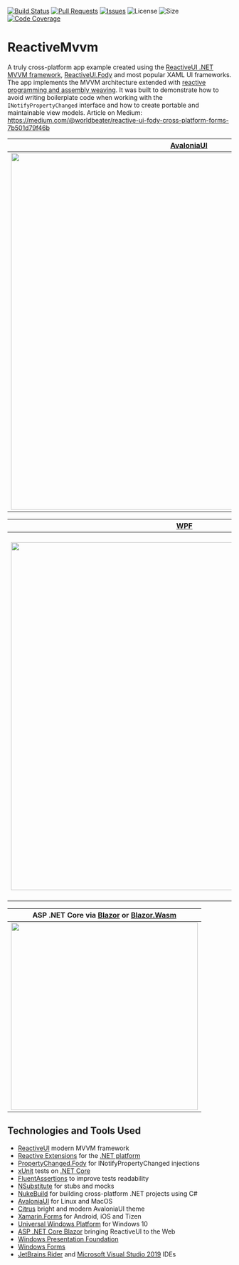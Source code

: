 [![Build Status](https://worldbeater.visualstudio.com/Camelotia/_apis/build/status/ReactiveMvvm-CI)](https://worldbeater.visualstudio.com/Camelotia/_build/latest?definitionId=4) [![Pull Requests](https://img.shields.io/github/issues-pr/worldbeater/reactivemvvm.svg)](https://github.com/worldbeater/reactivemvvm/pulls) [![Issues](https://img.shields.io/github/issues/worldbeater/reactivemvvm.svg)](https://github.com/worldbeater/reactivemvvm/issues) ![License](https://img.shields.io/github/license/worldbeater/reactivemvvm.svg) ![Size](https://img.shields.io/github/repo-size/worldbeater/reactivemvvm.svg) [![Code Coverage](https://img.shields.io/azure-devops/coverage/worldbeater/camelotia/4.svg)](https://worldbeater.visualstudio.com/Camelotia/_build/latest?definitionId=4)

# ReactiveMvvm

A  truly cross-platform app example created using the <a href="https://reactiveui.net">ReactiveUI .NET MVVM framework</a>, <a href="https://www.reactiveui.net/docs/handbook/view-models/boilerplate-code">ReactiveUI.Fody</a> and most popular XAML UI frameworks. The app implements the MVVM architecture extended with <a href="https://medium.com/@worldbeater/reactive-mvvm-for-net-platform-175dc69cfc82">reactive programming and assembly weaving</a>. It was built to demonstrate how to avoid writing boilerplate code when working with the `INotifyPropertyChanged` interface and how to create portable and maintainable view models. Article on Medium: https://medium.com/@worldbeater/reactive-ui-fody-cross-platform-forms-7b501d79f46b

| <a href="https://github.com/AvaloniaUI/Avalonia">AvaloniaUI</a> | <a href="https://docs.microsoft.com/ru-ru/xamarin/xamarin-forms/">Xamarin.Forms</a> | <a href="https://docs.microsoft.com/ru-ru/windows/uwp/get-started/universal-application-platform-guide">Universal Windows Platform</a> |
| --------------- | --------- | -------------- |
| <a href="https://medium.com/@worldbeater/reactive-ui-fody-cross-platform-forms-7b501d79f46b"><img width="800" src="https://cdn-images-1.medium.com/max/675/1*JPlUC1YoAuE2eFng29LpaQ.png"></a> | <a href="https://medium.com/@worldbeater/reactive-ui-fody-cross-platform-forms-7b501d79f46b"><img src="https://cdn-images-1.medium.com/max/1500/1*d1oeBQF9ilZ5h_IIhYktPQ.png" width="800"></a> | <a href="https://medium.com/@worldbeater/reactive-ui-fody-cross-platform-forms-7b501d79f46b"><img width="800" src="https://cdn-images-1.medium.com/max/900/1*EsqN0dFMCUknKc-4wuIanA.png"></a> | 

| <a href="https://github.com/dotnet/wpf">WPF</a> | <a href="https://github.com/dotnet/winforms">Windows Forms</a> | <a href="https://github.com/migueldeicaza/gui.cs">Terminal.Gui</a> |
| --------------- | --------- | -------------- |
| <a href="https://medium.com/@worldbeater/reactive-ui-fody-cross-platform-forms-7b501d79f46b"><img width="780" src="https://user-images.githubusercontent.com/6759207/94264350-38409300-ff3f-11ea-9e78-852ee9bc8ae7.png"></a> | <a href="https://medium.com/@worldbeater/reactive-ui-fody-cross-platform-forms-7b501d79f46b"><img src="https://miro.medium.com/max/493/1*GGwXG5-u_Gc-yMCj8Q1tqQ.png" width="700"></a> | <a href="https://medium.com/@worldbeater/reactive-ui-fody-cross-platform-forms-7b501d79f46b"><img width="820" src="https://user-images.githubusercontent.com/6759207/94263920-80ab8100-ff3e-11ea-91f7-9614d6a1c1ae.png"></a> | 

| ASP .NET Core via <a href="https://github.com/worldbeater/ReactiveMvvm/tree/main/src/reactivemvvm.blazor.server">Blazor</a> or <a href="https://github.com/worldbeater/ReactiveMvvm/tree/main/src/reactivemvvm.blazor.wasm">Blazor.Wasm</a> | 
| --------------- | 
| <a href="https://medium.com/@worldbeater/reactive-ui-fody-cross-platform-forms-7b501d79f46b"><img width="420" src="https://user-images.githubusercontent.com/6759207/94431677-44765b80-019e-11eb-9ebd-7e15b51a8255.png"></a> | 

## Technologies and Tools Used
- <a href="https://reactiveui.net/">ReactiveUI</a> modern MVVM framework
- <a href="http://reactivex.io/">Reactive Extensions</a> for the <a href="https://github.com/Reactive-Extensions/Rx.NET">.NET platform</a>
- <a href="https://github.com/Fody/PropertyChanged">PropertyChanged.Fody</a> for INotifyPropertyChanged injections
- <a href="http://xunit.github.io/">xUnit</a> tests on <a href="https://www.microsoft.com/net/core">.NET Core</a>
- <a href="https://github.com/fluentassertions/fluentassertions">FluentAssertions</a> to improve tests readability
- <a href="https://github.com/nsubstitute/NSubstitute">NSubstitute</a> for stubs and mocks
- <a href="https://github.com/nuke-build/nuke">NukeBuild</a> for building cross-platform .NET projects using C#
- <a href="https://github.com/AvaloniaUI/Avalonia">AvaloniaUI</a> for Linux and MacOS
- <a href="https://github.com/worldbeater/Citrus.Avalonia">Citrus</a> bright and modern AvaloniaUI theme
- <a href="https://www.xamarin.com/">Xamarin.Forms</a> for Android, iOS and Tizen
- <a href="https://docs.microsoft.com/en-us/windows/uwp/index">Universal Windows Platform</a> for Windows 10
- <a href="https://dotnet.microsoft.com/apps/aspnet/web-apps/blazor">ASP .NET Core Blazor</a> bringing ReactiveUI to the Web
- <a href="https://msdn.microsoft.com/ru-ru/library/aa970268(v=vs.100).aspx">Windows Presentation Foundation</a>
- <a href="https://docs.microsoft.com/ru-ru/dotnet/framework/winforms/windows-forms-overview">Windows Forms</a>
- <a href="https://www.jetbrains.com/rider/">JetBrains Rider</a> and <a href="https://visualstudio.microsoft.com/">Microsoft Visual Studio 2019</a> IDEs

